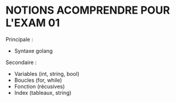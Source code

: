 # NOTIONS ACOMPRENDRE POUR L'EXAM 01

Principale :
 - Syntaxe golang

Secondaire :
 - Variables (int, string, bool)
 - Boucles (for, while)
 - Fonction (récusives)
 - Index (tableaux, string)